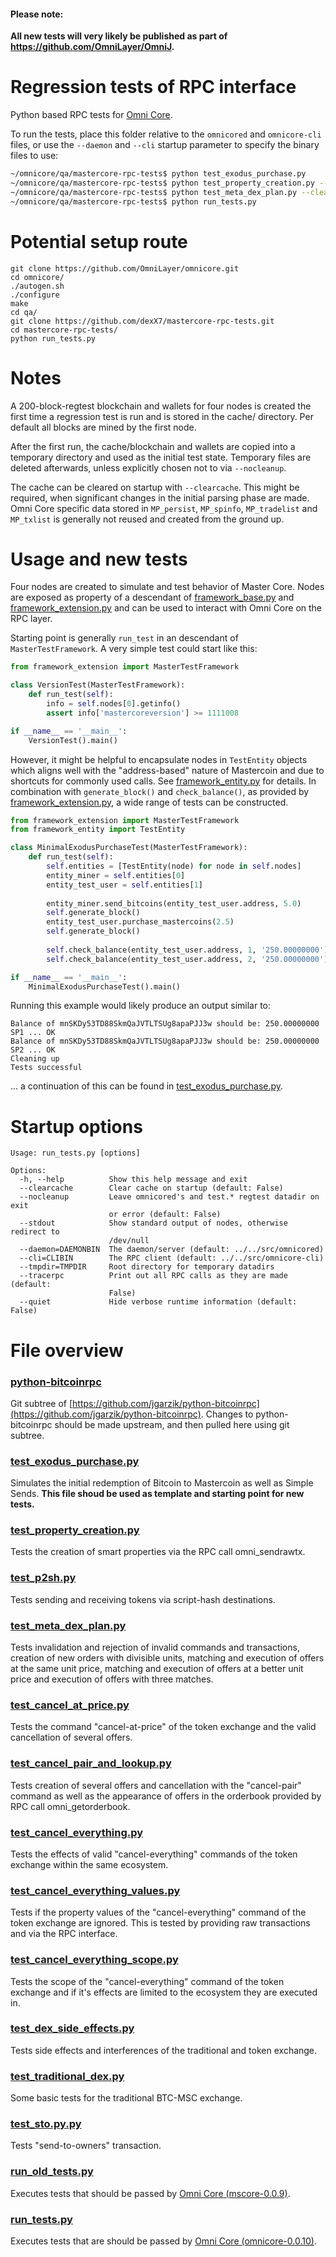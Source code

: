 #### Please note:

**All new tests will very likely be published as part of https://github.com/OmniLayer/OmniJ.**

Regression tests of RPC interface
=================================

Python based RPC tests for [Omni Core](https://github.com/OmniLayer/omnicore).

To run the tests, place this folder relative to the `omnicored` and `omnicore-cli` files,
or use the `--daemon` and `--cli` startup parameter to specify the binary files to use:

```bash
~/omnicore/qa/mastercore-rpc-tests$ python test_exodus_purchase.py
~/omnicore/qa/mastercore-rpc-tests$ python test_property_creation.py --tracerpc
~/omnicore/qa/mastercore-rpc-tests$ python test_meta_dex_plan.py --clearcache
~/omnicore/qa/mastercore-rpc-tests$ python run_tests.py
```

Potential setup route
=====================

```
git clone https://github.com/OmniLayer/omnicore.git
cd omnicore/
./autogen.sh
./configure
make
cd qa/
git clone https://github.com/dexX7/mastercore-rpc-tests.git
cd mastercore-rpc-tests/
python run_tests.py
```

Notes
=====

A 200-block-regtest blockchain and wallets for four nodes
is created the first time a regression test is run and
is stored in the cache/ directory. Per default all blocks 
are mined by the first node.

After the first run, the cache/blockchain and wallets are
copied into a temporary directory and used as the initial
test state. Temporary files are deleted afterwards, unless
explicitly chosen not to via `--nocleanup`.

The cache can be cleared on startup with `--clearcache`.
This might be required, when significant changes in the initial
parsing phase are made. Omni Core specific data stored in
`MP_persist`, `MP_spinfo`, `MP_tradelist` and `MP_txlist` is
generally not reused and created from the ground up.

Usage and new tests
===================

Four nodes are created to simulate and test behavior of Master
Core. Nodes are exposed as property of a descendant of 
[framework_base.py](framework_base.py) and [framework_extension.py](framework_extension.py)
and can be used to interact with Omni Core on the RPC layer.

Starting point is generally `run_test` in an descendant of 
`MasterTestFramework`. A very simple test could start like this:

```python
from framework_extension import MasterTestFramework

class VersionTest(MasterTestFramework):
    def run_test(self):
        info = self.nodes[0].getinfo()
        assert info['mastercoreversion'] >= 1111008

if __name__ == '__main__':
    VersionTest().main()
```

However, it might be helpful to encapsulate nodes in `TestEntity`
objects which aligns well with the "address-based" nature of 
Mastercoin and due to shortcuts for commonly used calls. See 
[framework_entity.py](framework_entity.py) for details. In
combination with `generate_block()` and `check_balance()`, as provided
by [framework_extension.py](framework_extension.py), a wide range of
tests can be constructed.

```python
from framework_extension import MasterTestFramework
from framework_entity import TestEntity

class MinimalExodusPurchaseTest(MasterTestFramework):
    def run_test(self):
        self.entities = [TestEntity(node) for node in self.nodes]
        entity_miner = self.entities[0]
        entity_test_user = self.entities[1]
        
        entity_miner.send_bitcoins(entity_test_user.address, 5.0)
        self.generate_block()
        entity_test_user.purchase_mastercoins(2.5)
        self.generate_block()
        
        self.check_balance(entity_test_user.address, 1, '250.00000000')
        self.check_balance(entity_test_user.address, 2, '250.00000000')

if __name__ == '__main__':
    MinimalExodusPurchaseTest().main()   
```

Running this example would likely produce an output similar to:
```
Balance of mnSKDy53TD88SkmQaJVTLTSUg8apaPJJ3w should be: 250.00000000 SP1 ... OK
Balance of mnSKDy53TD88SkmQaJVTLTSUg8apaPJJ3w should be: 250.00000000 SP2 ... OK
Cleaning up
Tests successful
```

... a continuation of this can be found in [test_exodus_purchase.py](test_exodus_purchase.py).

Startup options
===============

```
Usage: run_tests.py [options]

Options:
  -h, --help          Show this help message and exit
  --clearcache        Clear cache on startup (default: False)
  --nocleanup         Leave omnicored's and test.* regtest datadir on exit
                      or error (default: False)
  --stdout            Show standard output of nodes, otherwise redirect to
                      /dev/null
  --daemon=DAEMONBIN  The daemon/server (default: ../../src/omnicored)
  --cli=CLIBIN        The RPC client (default: ../../src/omnicore-cli)
  --tmpdir=TMPDIR     Root directory for temporary datadirs
  --tracerpc          Print out all RPC calls as they are made (default:
                      False)
  --quiet             Hide verbose runtime information (default: False)
```

File overview
=============

### [python-bitcoinrpc](https://github.com/jgarzik/python-bitcoinrpc)
Git subtree of [https://github.com/jgarzik/python-bitcoinrpc](https://github.com/jgarzik/python-bitcoinrpc).
Changes to python-bitcoinrpc should be made upstream, and then
pulled here using git subtree.

### [test_exodus_purchase.py](test_exodus_purchase.py)
Simulates the initial redemption of Bitcoin to Mastercoin
as well as Simple Sends.
**This file shoud be used as template and starting point 
for new tests.**

### [test_property_creation.py](test_property_creation.py)
Tests the creation of smart properties via the RPC call omni_sendrawtx.

### [test_p2sh.py](test_p2sh.py)
Tests sending and receiving tokens via script-hash destinations.

### [test_meta_dex_plan.py](test_meta_dex_plan.py)
Tests invalidation and rejection of invalid commands and transactions, creation of new orders with divisible 
units, matching and execution of offers at the same unit price, matching and execution of offers at a better 
unit price and execution of offers with three matches.

### [test_cancel_at_price.py](test_cancel_at_price.py)
Tests the command "cancel-at-price" of the token exchange and the valid cancellation of several offers.

### [test_cancel_pair_and_lookup.py](test_cancel_pair_and_lookup.py)
Tests creation of several offers and cancellation with the "cancel-pair" command as well as the appearance of 
offers in the orderbook provided by RPC call omni_getorderbook.

### [test_cancel_everything.py](test_cancel_everything.py)
Tests the effects of valid "cancel-everything" commands of the token exchange within the same ecosystem.

### [test_cancel_everything_values.py](test_cancel_everything_values.py)
Tests if the property values of the "cancel-everything" command of the token exchange are ignored. This 
is tested by providing raw transactions and via the RPC interface.

### [test_cancel_everything_scope.py](test_cancel_everything_scope.py)
Tests the scope of the "cancel-everything" command of the token exchange and if it's effects are limited to 
the ecosystem they are executed in.

### [test_dex_side_effects.py](test_dex_side_effects.py)
Tests side effects and interferences of the traditional and token exchange.

### [test_traditional_dex.py](test_traditional_dex.py)
Some basic tests for the traditional BTC-MSC exchange.

### [test_sto.py.py](test_sto.py.py)
Tests "send-to-owners" transaction.

### [run_old_tests.py](run_old_tests.py)
Executes tests that should be passed by [Omni Core (mscore-0.0.9)](https://github.com/mastercoin-MSC/mastercore/tree/mscore-0.0.9).

### [run_tests.py](run_tests.py)
Executes tests that are should be passed by [Omni Core (omnicore-0.0.10)](https://github.com/OmniLayer/omnicore/tree/omnicore-0.0.10).
